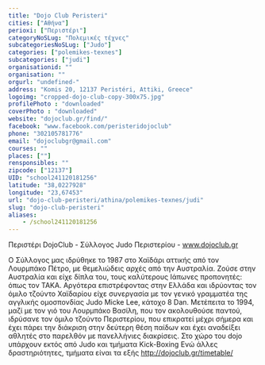 ```yaml
---
title: "Dojo Club Peristeri"
cities: ["Αθήνα"]
perioxi: ["Περιστέρι"]
categoryNoSLug: "Πολεμικές τέχνες"
subcategoriesNoSLug: ["Judo"]
categories: ["polemikes-texnes"]
subcategories: ["judi"]
organisationid: ""
organisation: ""
orgurl: "undefined-"
address: "Komis 20, 12137 Peristéri, Attiki, Greece"
logoimg: "cropped-dojo-club-copy-300x75.jpg"
profilePhoto : "downloaded"
coverPhoto : "downloaded"
website: "dojoclub.gr/find/"
facebook: "www.facebook.com/peristeridojoclub"
phone: "302105781776"
email: "dojoclubgr@gmail.com"
courses: ""
places: [""]
rensponsibles: ""
zipcode: ["12137"]
UID: "school241120181256"
latitude: "38,0227928"
longitude: "23,67453"
url: "dojo-club-peristeri/athina/polemikes-texnes/judi"
slug: "dojo-club-peristeri"
aliases:
    - /school241120181256
---
```



Περιστέρι DojoClub - Σύλλογος Judo Περιστερίου - www.dojoclub.gr

Ο Σύλλογος μας ιδρύθηκε το 1987 στο Χαϊδάρι αττικής από τον Λουρμπάκο Πέτρο, με θεμελιώδεις αρχές από την Αυστραλία. Ζούσε στην Αυστραλία και είχε δίπλα του, τους καλύτερους Ιάπωνες προπονητές: όπως τον ΤΑΚΑ. Αργότερα επιστρέφοντας στην Ελλάδα και ιδρύοντας τον όμιλο τζούντο Χαϊδαρίου είχε συνεργασία με τον γενικό γραμματέα της αγγλικής ομοσπονδίας Judo Μicke Lee, κάτοχο 8 Dan. Μετέπειτα το 1994, μαζί με τον γιό του Λουρμπάκο Βασίλη, που τον ακολουθούσε παντού, ιδρύσανε τον όμιλο τζούντο Περιστερίου, που επικρατεί μέχρι σήμερα και έχει πάρει την διάκριση στην δεύτερη θέση παίδων και έχει αναδείξει αθλητές στο παρελθόν με πανελλήνιες διακρίσεις. Στο χώρο του dojo υπάρχουν εκτός από Judo και τμήματα Kick-Boxing Ενώ άλλες δραστηριότητες, τμήματα είναι τα εξής http://dojoclub.gr/timetable/